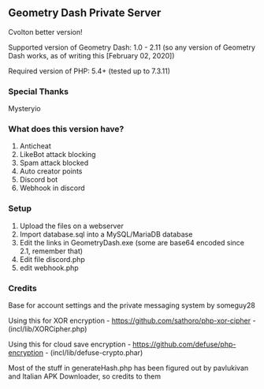 ## Geometry Dash Private Server
Cvolton better version!

Supported version of Geometry Dash: 1.0 - 2.11 (so any version of Geometry Dash works, as of writing this [February 02, 2020])

Required version of PHP: 5.4+ (tested up to 7.3.11)

### Special Thanks
Mysteryio

### What does this version have?
1. Anticheat
2. LikeBot attack blocking
3. Spam attack blocked
4. Auto creator points
5. Discord bot
6. Webhook in discord

### Setup
1) Upload the files on a webserver
2) Import database.sql into a MySQL/MariaDB database
3) Edit the links in GeometryDash.exe (some are base64 encoded since 2.1, remember that)
4) Edit file discord.php
5) edit webhook.php

### Credits
Base for account settings and the private messaging system by someguy28

Using this for XOR encryption - https://github.com/sathoro/php-xor-cipher - (incl/lib/XORCipher.php)

Using this for cloud save encryption - https://github.com/defuse/php-encryption - (incl/lib/defuse-crypto.phar)

Most of the stuff in generateHash.php has been figured out by pavlukivan and Italian APK Downloader, so credits to them
